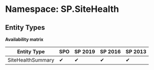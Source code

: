 # Namespace: SP.SiteHealth
## Entity Types

**Availability matrix**

Entity Type | SPO | SP 2019 | SP 2016 | SP 2013
----------|-----|---------|---------|--------
SiteHealthSummary | ✔ | ✔ | ✔ | ✔
